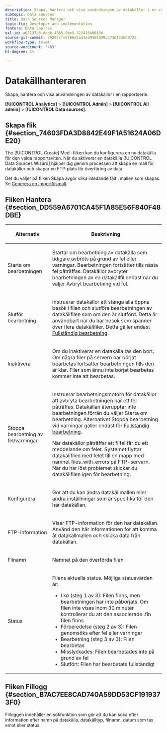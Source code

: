 ```yaml
---
description: Skapa, hantera och visa användningen av datakällor i en rapportserie.
subtopic: Data sources
title: Data Sources Manager
topic-fix: Developer and implementation
feature: Data Sources
exl-id: a63137b8-deeb-4865-9be9-322416b00186
source-git-commit: 79294cfc6f86e5a41a39504099cd730f53668725
workflow-type: tm+mt
source-wordcount: '463'
ht-degree: 1%

---
```


# Datakällhanteraren

Skapa, hantera och visa användningen av datakällor i en rapportserie.

**[!UICONTROL Analytics]** > **[!UICONTROL Admin]** > **[!UICONTROL All admin]** > **[!UICONTROL Data sources]**.

## Skapa flik {#section_74603FDA3D8842E49F1A51624A06DE20}

The [!UICONTROL Create] Med -fliken kan du konfigurera en ny datakälla för den valda rapportsviten. När du aktiverar en datakälla [!UICONTROL Data Sources Wizard] hjälper dig genom processen att skapa en mall för datakällor och skapar en FTP-plats för överföring av data.

Det du väljer på fliken Skapa avgör vilka inledande fält i mallen som skapas. Se [Generera en importfilsmall](/help/import/c-data-sources/datasrc-template/t-datasrc-creating-data-sources-file.md).

## Fliken Hantera {#section_DD559A6701CA45F1A85E56F840F48DBE}

<table id="table_F74696EC855441328CFE0BF49C20D9B0"> 
 <thead> 
  <tr> 
   <th colname="col1" class="entry"> <p>Alternativ </p> </th> 
   <th colname="col2" class="entry"> <p>Beskrivning </p> </th> 
  </tr> 
 </thead>
 <tbody> 
  <tr> 
   <td colname="col1"> <p>Starta om bearbetningen </p> </td> 
   <td colname="col2"> <p>Startar om bearbetning av datakälla som tidigare avbröts på grund av fel eller varningar. Bearbetningen fortsätter tills nästa fel påträffas. Datakällor avbryter bearbetningen av en datakällfil endast när du väljer <span class="uicontrol"> Avbryt bearbetning vid fel</span>. </p> </td> 
  </tr> 
  <tr> 
   <td colname="col1"> <p>Slutför bearbetning </p> </td> 
   <td colname="col2"> <p>Instruerar datakällor att stänga alla öppna besök i filen och slutföra bearbetningen av datakällfilen som om den är slutförd. Detta är användbart när du har besök som spänner över flera datakällfiler. Detta gäller endast <a href="/help/import/c-data-sources/c-datasrc-types/datasrc-full-processing.md"   > Fullständig bearbetning</a>. </p> </td> 
  </tr> 
  <tr> 
   <td colname="col1"> <p>Inaktivera </p> </td> 
   <td colname="col2"> <p> Om du inaktiverar en datakälla tas den bort. Om några filer på servern har börjat bearbetas fortsätter bearbetningen tills den är klar. Filer som ännu inte börjat bearbetas kommer inte att bearbetas. </p> </td> 
  </tr> 
  <tr> 
   <td colname="col1"> <p>Stoppa bearbetning av fel/varningar </p> </td> 
   <td colname="col2"> <p> Instruerar bearbetningsmotorn för datakällor att avbryta bearbetningen när ett fel påträffas. Datakällan återupptar inte bearbetningen förrän du väljer Starta om bearbetning. Alternativet Stoppa bearbetning vid varningar gäller endast för <a href="/help/import/c-data-sources/c-datasrc-types/datasrc-full-processing.md"   > Fullständig bearbetning</a>. </p> <p>När datakällor påträffar ett filfel får du ett meddelande om felet. Systemet flyttar datakällfilen med felet till en mapp med namnet <span class="filepath"> files_with_errors</span> på FTP-servern. När du har löst problemet skickar du datakällfilen igen för bearbetning. </p> </td> 
  </tr> 
  <tr> 
   <td colname="col1"> <p>Konfigurera </p> </td> 
   <td colname="col2"> <p>Gör att du kan ändra datakällmallen eller andra inställningar som är specifika för den här datakällan. </p> </td> 
  </tr> 
  <tr> 
   <td colname="col1"> <p>FTP-information </p> </td> 
   <td colname="col2"> <p>Visar FTP-information för den här datakällan. Använd den här informationen för att komma åt datakällmallen och skicka data från datakällan. </p> </td> 
  </tr> 
  <tr> 
   <td colname="col1"> <p>Filnamn </p> </td> 
   <td colname="col2"> <p>Namnet på den överförda filen </p> </td> 
  </tr> 
  <tr> 
   <td colname="col1"> <p>Status </p> </td> 
   <td colname="col2"> <p> Filens aktuella status. Möjliga statusvärden är: </p> 
    <ul id="ul_56A0BF8C1BE249F6BB39B0D11DA3997F"> 
     <li id="li_BAB359E08EDE4E0298C0362258789603">I kö (steg 1 av 3): Filen finns, men bearbetningen har inte påbörjats. Om filen inte visas inom 30 minuter kontrollerar du att den associerade <span class="filepath"> .fin</span> filen finns </li> 
     <li id="li_A09A14F42CB74F01B694799740B3DA17">Förberedelse (steg 2 av 3): Filen genomsöks efter fel eller varningar </li> 
     <li id="li_793FDCDB64CF434D82CAF5B6E9BDE557">Bearbetning (steg 3 av 3): Filen bearbetas </li> 
     <li id="li_1D8C4B241FF0453EAF7DDFD8354C5573">Misslyckades: Filen bearbetades inte på grund av fel </li> 
     <li id="li_A52507602FB4492B83A70AF6449A539A">Slutfört: Filen har bearbetats fullständigt </li> 
    </ul> </td> 
  </tr> 
 </tbody> 
</table>

## Fliken Fillogg {#section_B7AC7EE8CAD740A59DD53CF1919373F0}

Filloggen innehåller en sökfunktion som gör att du kan söka efter information efter namn på datakälla, datakälltyp, filnamn, datum som tas emot eller status.
